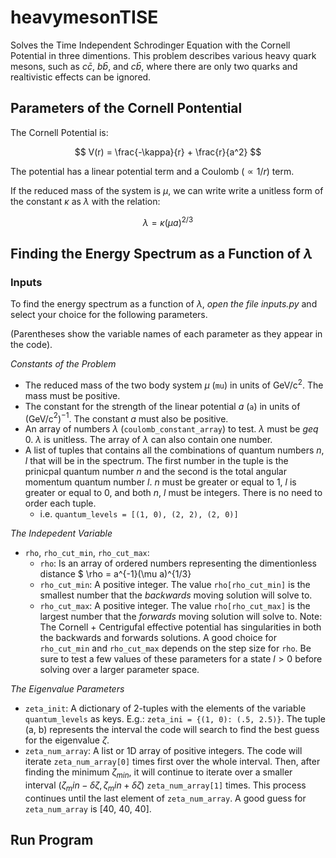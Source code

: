 # heavymesonTISE
Solves the Time Independent Schrodinger Equation with the Cornell Potential in three dimentions. This problem describes various heavy quark mesons, such as $c \bar{c}$, $b \bar{b}$, and $c \bar{b}$, where there are only two quarks and realtivistic effects can be ignored.  

## Parameters of the Cornell Pontential

The Cornell Potential is: 

$$ V(r) = \frac{-\kappa}{r} + \frac{r}{a^2} $$

The potential has a linear potential term and a Coulomb ($\propto 1/r$) term.

If the reduced mass of the system is $\mu$, we can write write a unitless form of the constant $\kappa$ as $\lambda$ with the relation:

$$ \lambda = \kappa (\mu a)^{2/3}$$

## Finding the Energy Spectrum as a Function of $\lambda$

### Inputs

To find the energy spectrum as a function of $\lambda$, *open the file inputs.py* and select your choice for the following parameters.

(Parentheses show the variable names of each parameter as they appear in the code).

_Constants of the Problem_

- The reduced mass of the two body system $\mu$ (`mu`) in units of GeV/c$^{2}$. The mass must be positive. 
- The constant for the strength of the linear potential $a$ (`a`) in units of (GeV/c$^{2}$)$^{-1}$. The constant $a$ must also be positive. 
- An array of numbers $\lambda$ (`coulomb_constant_array`) to test. $\lambda$ must be $geq$ 0.  $\lambda$ is unitless. The array of $\lambda$ can also contain one number. 
- A list of tuples that contains all the combinations of quantum numbers $n$, $l$ that will be in the spectrum. The first number in the tuple is the prinicpal quantum number $n$ and the second is the total angular momentum quantum number $l$. $n$ must be greater or equal to 1, $l$ is greater or equal to 0, and both $n$, $l$ must be integers. There is no need to order each tuple. 
  - i.e. `quantum_levels = [(1, 0), (2, 2), (2, 0)]`

_The Indepedent Variable_
- `rho`, `rho_cut_min`, `rho_cut_max`: 
  - `rho`: Is an array of ordered numbers representing the dimentionless distance $ \rho = a^{-1}(\mu a)^{1/3}
  - `rho_cut_min`: A positive integer. The value `rho[rho_cut_min]` is the smallest number that the *backwards* moving solution will solve to. 
  - `rho_cut_max`: A positive integer. The value `rho[rho_cut_max]` is the largest number that the *forwards* moving solution will solve to. 
Note: The Cornell + Centrigufal effective potential has singularities in both the backwards and forwards solutions. A good choice for `rho_cut_min` and `rho_cut_max` depends on the step size for `rho`. Be sure to test a few values of these parameters for a state $l > 0$ before solving over a larger parameter space. 

_The Eigenvalue Parameters_

- `zeta_init`: A dictionary of 2-tuples with the elements of the variable `quantum_levels` as keys. E.g.: `zeta_ini = {(1, 0): (.5, 2.5)}`. The tuple (a, b) represents the interval the code will search to find the best guess for the eigenvalue $\zeta$.
- `zeta_num_array`: A list or 1D array of positive integers. The code will iterate `zeta_num_array[0]` times first over the whole interval. Then, after finding the minimum $\zeta_{min}$, it will continue to iterate over a smaller interval ($\zeta_min - \delta \zeta, \zeta_min + \delta \zeta$) `zeta_num_array[1]` times. This process continues until the last element of `zeta_num_array`. A good guess for `zeta_num_array` is [40, 40, 40]. 

## Run Program

